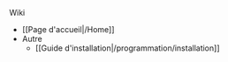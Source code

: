 Wiki

- [[Page d'accueil|/Home]]
- Autre
    - [[Guide d'installation|/programmation/installation]]
